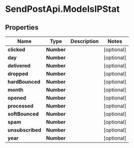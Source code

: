 # SendPostApi.ModelsIPStat

## Properties
Name | Type | Description | Notes
------------ | ------------- | ------------- | -------------
**clicked** | **Number** |  | [optional] 
**day** | **Number** |  | [optional] 
**delivered** | **Number** |  | [optional] 
**dropped** | **Number** |  | [optional] 
**hardBounced** | **Number** |  | [optional] 
**month** | **Number** |  | [optional] 
**opened** | **Number** |  | [optional] 
**processed** | **Number** |  | [optional] 
**softBounced** | **Number** |  | [optional] 
**spam** | **Number** |  | [optional] 
**unsubscribed** | **Number** |  | [optional] 
**year** | **Number** |  | [optional] 


